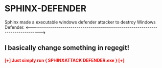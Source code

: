 <style>
.simply {
  color:red;
  }
</style>
# SPHINX-DEFENDER
Sphinx made a executable windows defender attacker to destroy Windows Defender.
<---------------------------------------------------------------------------------->

## I basically change something in regegit!

<h4 class="simply">[+] Just simply run { SPHINXATTACK DEFENDER.exe } [+] </h4>




